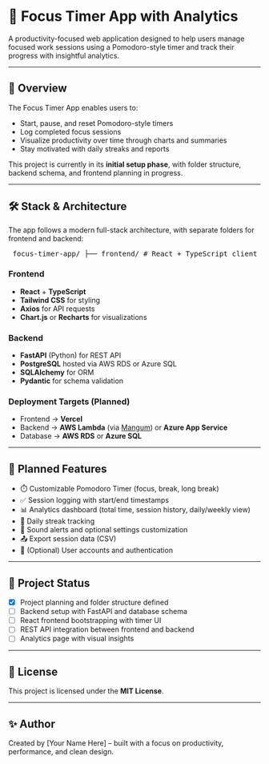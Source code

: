 # 🧠 Focus Timer App with Analytics

A productivity-focused web application designed to help users manage focused work sessions using a Pomodoro-style timer and track their progress with insightful analytics.

---

## 📌 Overview

The Focus Timer App enables users to:
- Start, pause, and reset Pomodoro-style timers
- Log completed focus sessions
- Visualize productivity over time through charts and summaries
- Stay motivated with daily streaks and reports

This project is currently in its **initial setup phase**, with folder structure, backend schema, and frontend planning in progress.

---

## 🛠️ Stack & Architecture

The app follows a modern full-stack architecture, with separate folders for frontend and backend:

<pre> focus-timer-app/ ├── frontend/ # React + TypeScript client │ ├── public/ # Static assets │ └── src/ # App source code │ ├── components/ # Reusable UI components (Timer, Charts, etc.) │ ├── pages/ # Route-level pages (Home, Dashboard, Settings) │ ├── hooks/ # Custom React hooks (e.g., useTimer, useSessions) │ ├── types/ # TypeScript types and interfaces │ ├── App.tsx # Main app component │ ├── main.tsx # React entry point │ └── index.css # Global styles │ ├── .env # Frontend environment variables │ ├── package.json # Frontend dependencies and scripts │ ├── tsconfig.json # TypeScript configuration │ └── vite.config.ts # Vite bundler configuration │ ├── backend/ # FastAPI + PostgreSQL server │ ├── app/ │ │ ├── __init__.py │ │ ├── main.py # FastAPI entry point │ │ ├── models.py # SQLAlchemy models │ │ ├── schemas.py # Pydantic schemas │ │ ├── crud.py # Database operations │ │ ├── database.py # DB engine and session maker │ │ └── routes/ │ │ └── session_routes.py # API endpoints for sessions │ ├── .env # Backend environment variables (DB URL, etc.) │ ├── requirements.txt # Python dependencies │ └── alembic/ # Optional: DB migration scripts │ ├── docker-compose.yml # Optional: Local dev orchestration ├── README.md └── .gitignore </pre>


### Frontend
- **React** + **TypeScript**
- **Tailwind CSS** for styling
- **Axios** for API requests
- **Chart.js** or **Recharts** for visualizations

### Backend
- **FastAPI** (Python) for REST API
- **PostgreSQL** hosted via AWS RDS or Azure SQL
- **SQLAlchemy** for ORM
- **Pydantic** for schema validation

### Deployment Targets (Planned)
- Frontend → **Vercel**
- Backend → **AWS Lambda** (via [Mangum](https://github.com/jordaneremieff/mangum)) or **Azure App Service**
- Database → **AWS RDS** or **Azure SQL**

---

## 🔧 Planned Features

- ⏱️ Customizable Pomodoro Timer (focus, break, long break)
- ✅ Session logging with start/end timestamps
- 📊 Analytics dashboard (total time, session history, daily/weekly view)
- 📅 Daily streak tracking
- 🔔 Sound alerts and optional settings customization
- 📤 Export session data (CSV)
- 🔐 (Optional) User accounts and authentication

---

## 🚧 Project Status

- [x] Project planning and folder structure defined
- [ ] Backend setup with FastAPI and database schema
- [ ] React frontend bootstrapping with timer UI
- [ ] REST API integration between frontend and backend
- [ ] Analytics page with visual insights

---

## 📄 License

This project is licensed under the **MIT License**.

---

## ✨ Author

Created by [Your Name Here] – built with a focus on productivity, performance, and clean design.
